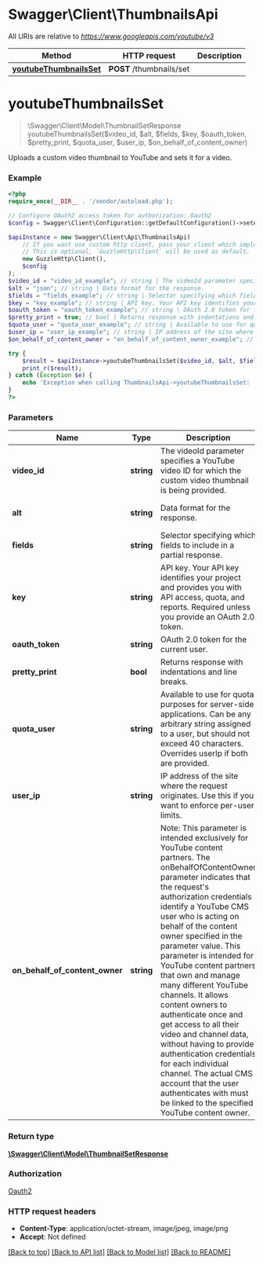 # Swagger\Client\ThumbnailsApi

All URIs are relative to *https://www.googleapis.com/youtube/v3*

Method | HTTP request | Description
------------- | ------------- | -------------
[**youtubeThumbnailsSet**](ThumbnailsApi.md#youtubeThumbnailsSet) | **POST** /thumbnails/set | 


# **youtubeThumbnailsSet**
> \Swagger\Client\Model\ThumbnailSetResponse youtubeThumbnailsSet($video_id, $alt, $fields, $key, $oauth_token, $pretty_print, $quota_user, $user_ip, $on_behalf_of_content_owner)



Uploads a custom video thumbnail to YouTube and sets it for a video.

### Example
```php
<?php
require_once(__DIR__ . '/vendor/autoload.php');

// Configure OAuth2 access token for authorization: Oauth2
$config = Swagger\Client\Configuration::getDefaultConfiguration()->setAccessToken('YOUR_ACCESS_TOKEN');

$apiInstance = new Swagger\Client\Api\ThumbnailsApi(
    // If you want use custom http client, pass your client which implements `GuzzleHttp\ClientInterface`.
    // This is optional, `GuzzleHttp\Client` will be used as default.
    new GuzzleHttp\Client(),
    $config
);
$video_id = "video_id_example"; // string | The videoId parameter specifies a YouTube video ID for which the custom video thumbnail is being provided.
$alt = "json"; // string | Data format for the response.
$fields = "fields_example"; // string | Selector specifying which fields to include in a partial response.
$key = "key_example"; // string | API key. Your API key identifies your project and provides you with API access, quota, and reports. Required unless you provide an OAuth 2.0 token.
$oauth_token = "oauth_token_example"; // string | OAuth 2.0 token for the current user.
$pretty_print = true; // bool | Returns response with indentations and line breaks.
$quota_user = "quota_user_example"; // string | Available to use for quota purposes for server-side applications. Can be any arbitrary string assigned to a user, but should not exceed 40 characters. Overrides userIp if both are provided.
$user_ip = "user_ip_example"; // string | IP address of the site where the request originates. Use this if you want to enforce per-user limits.
$on_behalf_of_content_owner = "on_behalf_of_content_owner_example"; // string | Note: This parameter is intended exclusively for YouTube content partners.  The onBehalfOfContentOwner parameter indicates that the request's authorization credentials identify a YouTube CMS user who is acting on behalf of the content owner specified in the parameter value. This parameter is intended for YouTube content partners that own and manage many different YouTube channels. It allows content owners to authenticate once and get access to all their video and channel data, without having to provide authentication credentials for each individual channel. The actual CMS account that the user authenticates with must be linked to the specified YouTube content owner.

try {
    $result = $apiInstance->youtubeThumbnailsSet($video_id, $alt, $fields, $key, $oauth_token, $pretty_print, $quota_user, $user_ip, $on_behalf_of_content_owner);
    print_r($result);
} catch (Exception $e) {
    echo 'Exception when calling ThumbnailsApi->youtubeThumbnailsSet: ', $e->getMessage(), PHP_EOL;
}
?>
```

### Parameters

Name | Type | Description  | Notes
------------- | ------------- | ------------- | -------------
 **video_id** | **string**| The videoId parameter specifies a YouTube video ID for which the custom video thumbnail is being provided. |
 **alt** | **string**| Data format for the response. | [optional] [default to json]
 **fields** | **string**| Selector specifying which fields to include in a partial response. | [optional]
 **key** | **string**| API key. Your API key identifies your project and provides you with API access, quota, and reports. Required unless you provide an OAuth 2.0 token. | [optional]
 **oauth_token** | **string**| OAuth 2.0 token for the current user. | [optional]
 **pretty_print** | **bool**| Returns response with indentations and line breaks. | [optional] [default to true]
 **quota_user** | **string**| Available to use for quota purposes for server-side applications. Can be any arbitrary string assigned to a user, but should not exceed 40 characters. Overrides userIp if both are provided. | [optional]
 **user_ip** | **string**| IP address of the site where the request originates. Use this if you want to enforce per-user limits. | [optional]
 **on_behalf_of_content_owner** | **string**| Note: This parameter is intended exclusively for YouTube content partners.  The onBehalfOfContentOwner parameter indicates that the request&#39;s authorization credentials identify a YouTube CMS user who is acting on behalf of the content owner specified in the parameter value. This parameter is intended for YouTube content partners that own and manage many different YouTube channels. It allows content owners to authenticate once and get access to all their video and channel data, without having to provide authentication credentials for each individual channel. The actual CMS account that the user authenticates with must be linked to the specified YouTube content owner. | [optional]

### Return type

[**\Swagger\Client\Model\ThumbnailSetResponse**](../Model/ThumbnailSetResponse.md)

### Authorization

[Oauth2](../../README.md#Oauth2)

### HTTP request headers

 - **Content-Type**: application/octet-stream, image/jpeg, image/png
 - **Accept**: Not defined

[[Back to top]](#) [[Back to API list]](../../README.md#documentation-for-api-endpoints) [[Back to Model list]](../../README.md#documentation-for-models) [[Back to README]](../../README.md)

